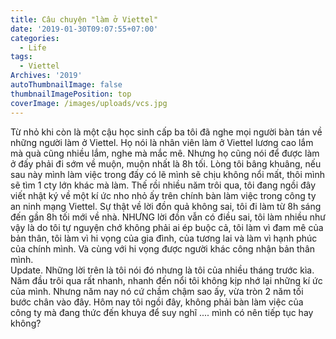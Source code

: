 ```yaml
---
title: Câu chuyện "làm ở Viettel"
date: '2019-01-30T09:07:55+07:00'
categories:
  - Life
tags:
  - Viettel
Archives: '2019'
autoThumbnailImage: false
thumbnailImagePosition: top
coverImage: /images/uploads/vcs.jpg
---
```

Từ nhỏ khi còn là một cậu học sinh cấp ba tôi đã nghe mọi người bàn tán về những người làm ở Viettel. Họ nói là nhân viên làm ở Viettel lương cao lắm mà quà cũng nhiều lắm, nghe mà mắc mê. Nhưng họ cũng nói để được làm ở đấy phải đi sớm về muộn, muộn nhất là 8h tối. Lòng tôi bâng khuâng, nếu sau này mình làm việc trong đấy có lẽ mình sẽ chịu không nổi mất, thôi mình sẽ tìm 1 cty lớn khác mà làm. Thế rồi nhiều năm trôi qua, tôi đang ngồi đây viết nhật ký về một kí ức nho nhỏ ấy trên chính bàn làm việc trong công ty an ninh mạng Viettel. Sự thật về lời đồn quả không sai, tôi đi làm từ 8h sáng đến gần 8h tối mới về nhà. NHƯNG lời đồn vẫn có điều sai, tôi làm nhiều như vậy là do tôi tự nguyện chớ không phải ai ép buộc cả, tôi làm vì đam mê của bản thân, tôi làm vì hi vọng của gia đình, của tương lai và làm vì hạnh phúc của chính mình.
 Và cùng với hi vọng được người khác công nhận bản thân mình.\
Update. Những lời trên là tôi nói đó nhưng là tôi của nhiều tháng trước kìa. Năm đầu trôi qua rất nhanh, nhanh đến nổi tôi không kịp nhớ lại những kí ức của mình. Nhưng năm nay nó cứ chầm chậm sao ấy, vừa tròn 2 năm tối bước chân vào đây. Hôm nay tôi ngồi đây, không phải bàn làm việc của công ty mà đang thức đến khuya để suy nghĩ .... mình có nên tiếp tục hay không?  

​
